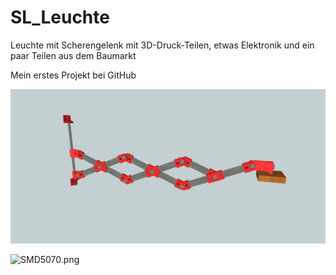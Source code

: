 # SL_Leuchte
Leuchte mit Scherengelenk mit  3D-Druck-Teilen, etwas Elektronik und ein paar Teilen aus dem Baumarkt

Mein erstes Projekt bei GitHub

<a ><img src="https://github.com/minirevollo/SL_Leuchte/blob/master/SL_Stab_komplett.png" alt="SL_Stab_komplett.png" title="SL_Leuchte" style="max-width:100%;">
</a>

<a ><img src="https://github.com/minirevollo/SL_Leuchte/blob/master/SMD5070.png" alt="SMD5070.png" title="SMD5070.png" style="max-width:100%;">
</a>
